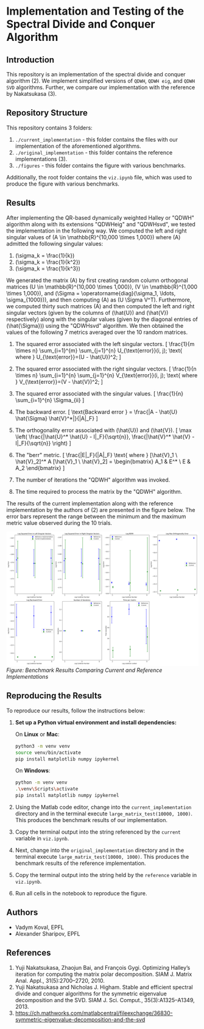 # Implementation and Testing of the Spectral Divide and Conquer Algorithm

## Introduction
This repository is an implementation of the spectral divide and conquer algorithm (2). We implement simplified versions of `QDWH`, `QDWH eig`, and `QDWH SVD` algorithms. Further, we compare our implementation with the reference by Nakatsukasa (3).

## Repository Structure

This repository contains 3 folders:
1. `./current_implementation` - this folder contains the files with our implementation of the aforementioned algorithms.
2. `./original_implementation` - this folder contains the reference implementations (3).
3. `./figures` - this folder contains the figure with various benchmarks.

Additionally, the root folder contains the `viz.ipynb` file, which was used to produce the figure with various benchmarks.

## Results

After implementing the QR-based dynamically weighted Halley or "QDWH" algorithm along with its extensions "QDWHeig" and "QDWHsvd", we tested the implementation in the following way. We computed the left and right singular values of \(A \in \mathbb{R}^{10,000 \times 1,000}\) where \(A\) admitted the following singular values:

1. \(\sigma_k = \frac{1}{k}\)
2. \(\sigma_k = \frac{1}{k^2}\)
3. \(\sigma_k = \frac{1}{k^3}\)

We generated the matrix \(A\) by first creating random column orthogonal matrices \(U \in \mathbb{R}^{10,000 \times 1,000}\), \(V \in \mathbb{R}^{1,000 \times 1,000}\), and \(\Sigma = \operatorname{diag}(\sigma_1, \ldots, \sigma_{1000})\), and then computing \(A\) as \(U \Sigma V^T\). Furthermore, we computed thirty such matrices \(A\) and then computed the left and right singular vectors (given by the columns of \(\hat{U}\) and \(\hat{V}\) respectively) along with the singular values (given by the diagonal entries of \(\hat{\Sigma}\)) using the "QDWHsvd" algorithm. We then obtained the values of the following 7 metrics averaged over the 10 random matrices.

1. The squared error associated with the left singular vectors.
    \[
    \frac{1}{m \times n} \sum_{i=1}^{m} \sum_{j=1}^{n} U_{\text{error}}(i, j); \text{ where } U_{\text{error}}=(U - \hat{U})^2;
    \]

2. The squared error associated with the right singular vectors.
    \[
    \frac{1}{n \times n} \sum_{i=1}^{n} \sum_{j=1}^{n} V_{\text{error}}(i, j); \text{ where } V_{\text{error}}=(V - \hat{V})^2;
    \]

3. The squared error associated with the singular values.
    \[
    \frac{1}{n} \sum_{i=1}^{n} \Sigma_{ii}
    \]

4. The backward error.
    \[
    \text{Backward error } =  \frac{\|A - \hat{U} \hat{\Sigma} \hat{V}^*\|}{\|A\|_F}
    \]

5. The orthogonality error associated with \(\hat{U}\) and \(\hat{V}\).
    \[
    \max \left( \frac{\|\hat{U}^* \hat{U} - I\|_F}{\sqrt{n}}, \frac{\|\hat{V}^* \hat{V} - I\|_F}{\sqrt{n}} \right)
    \]

6. The "berr" metric.
    \[
    \frac{\|E\|_F}{\|A\|_F} \text{ where } [\hat{V}_1 \ \hat{V}_2]^* A [\hat{V}_1 \ \hat{V}_2] = \begin{bmatrix} A_1 & E^* \\ E & A_2 \end{bmatrix}
    \]

7. The number of iterations the "QDWH" algorithm was invoked.
8. The time required to process the matrix by the "QDWH" algorithm.

The results of the current implementation along with the reference implementation by the authors of (2) are presented in the figure below. The error bars represent the range between the minimum and the maximum metric value observed during the 10 trials.

![Benchmark Results](./figures/metrics_5_matrices_10k_1k_no_cumulative.png)
*Figure: Benchmark Results Comparing Current and Reference Implementations*

## Reproducing the Results

To reproduce our results, follow the instructions below:

1. **Set up a Python virtual environment and install dependencies:**

    On **Linux** or **Mac**:
    ```bash
    python3 -m venv venv
    source venv/bin/activate
    pip install matplotlib numpy ipykernel
    ```

    On **Windows**:
    ```bash
    python -m venv venv
    .\venv\Scripts\activate
    pip install matplotlib numpy ipykernel
    ```

2. Using the Matlab code editor, change into the `current_implementation` directory and in the terminal execute `large_matrix_test(10000, 1000)`. This produces the benchmark results of our implementation.
3. Copy the terminal output into the string referenced by the `current` variable in `viz.ipynb`.
4. Next, change into the `original_implementation` directory and in the terminal execute `large_matrix_test(10000, 1000)`. This produces the benchmark results of the reference implementation.
5. Copy the terminal output into the string held by the `reference` variable in `viz.ipynb`.
6. Run all cells in the notebook to reproduce the figure.

## Authors

- Vadym Koval, EPFL
- Alexander Sharipov, EPFL

## References

1. Yuji Nakatsukasa, Zhaojun Bai, and François Gygi. Optimizing Halley’s iteration for computing the matrix polar decomposition. SIAM J. Matrix Anal. Appl., 31(5):2700–2720, 2010.
2. Yuji Nakatsukasa and Nicholas J. Higham. Stable and efficient spectral divide and conquer algorithms for the symmetric eigenvalue decomposition and the SVD. SIAM J. Sci. Comput., 35(3):A1325–A1349, 2013.
3. https://ch.mathworks.com/matlabcentral/fileexchange/36830-symmetric-eigenvalue-decomposition-and-the-svd
